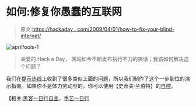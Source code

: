 # 如何:修复你愚蠢的互联网

> 原文:[https://hackaday . com/2009/04/01/how-to-fix-your-blind-internet/](https://hackaday.com/2009/04/01/how-to-fix-your-stupid-internet/)

![aprilfools-1](../Images/16c8043c25e7f41839ecad76365df6d1.png "aprilfools-1")

> 亲爱的 Hack a Day，
> 网站如今不断发布执行不力的笑话；我该如何解决这个问题？

我们在[提示热线](http://hackaday.com/contact-hack-a-day/ "Contact Hack a Day Hack a Day")上收到了很多类似上面的问题，所以我们制作了这个一步到位的演示指南。如果你不是体力劳动型的，你可以使用【史蒂夫·兰伯特】的[自控](http://visitsteve.com/work/selfcontrol/ "Steve Lambert » SelfControl")。

【相关:[黑客一日行自主](http://hackaday.com/2006/04/01/hack-a-day-goes-autonomous/ "Hack a Day goes autonomous  - Hack a Day")，[手艺一日行](http://hackaday.com/2007/04/01/were-giving-up/ "We’re giving up  - Hack a Day")